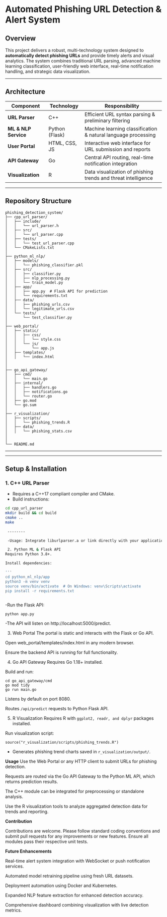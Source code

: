 # Automated Phishing URL Detection & Alert System

## Overview

This project delivers a robust, multi-technology system designed to **automatically detect phishing URLs** and provide timely alerts and visual analytics. The system combines traditional URL parsing, advanced machine learning classification, user-friendly web interface, real-time notification handling, and strategic data visualization.

---

## Architecture

| Component            | Technology        | Responsibility                              |
|----------------------|-------------------|---------------------------------------------|
| **URL Parser**       | C++               | Efficient URL syntax parsing & preliminary filtering |
| **ML & NLP Service** | Python (Flask)    | Machine learning classification & natural language processing |
| **User Portal**      | HTML, CSS, JS     | Interactive web interface for URL submission and reports |
| **API Gateway**      | Go                | Central API routing, real-time notification integration |
| **Visualization**    | R                 | Data visualization of phishing trends and threat intelligence |

---

## Repository Structure

```plaintext
phishing_detection_system/
├── cpp_url_parser/
│   ├── include/
│   │   └── url_parser.h
│   ├── src/
│   │   └── url_parser.cpp
│   ├── tests/
│   │   └── test_url_parser.cpp
│   └── CMakeLists.txt
│
├── python_ml_nlp/
│   ├── models/
│   │   └── phishing_classifier.pkl
│   ├── src/
│   │   ├── classifier.py
│   │   ├── nlp_processing.py
│   │   └── train_model.py
│   ├── app/
│   │   ├── app.py  # Flask API for prediction
│   │   └── requirements.txt
│   ├── data/
│   │   ├── phishing_urls.csv
│   │   └── legitimate_urls.csv
│   └── tests/
│       └── test_classifier.py
│
├── web_portal/
│   ├── static/
│   │   ├── css/
│   │   │   └── style.css
│   │   └── js/
│   │       └── app.js
│   ├── templates/
│   │   └── index.html
│   
│
├── go_api_gateway/
│   ├── cmd/
│   │   └── main.go
│   ├── internal/
│   │   ├── handlers.go
│   │   ├── notifications.go
│   │   └── router.go
│   ├── go.mod
│   └── go.sum
│
├── r_visualization/
│   ├── scripts/
│   │   └── phishing_trends.R
│   ├── data/
│   │   └── phishing_stats.csv
│   
│
└── README.md

```
--------------------------------
--------------------------------
## Setup & Installation

### 1. C++ URL Parser

- Requires a C++17 compliant compiler and CMake.
- Build instructions:

```bash
cd cpp_url_parser
mkdir build && cd build
cmake ..
make
 
 --------

 -Usage: Integrate liburlparser.a or link directly with your application.

 2. Python ML & Flask API
Requires Python 3.8+.

Install dependencies:

'''
cd python_ml_nlp/app
python3 -m venv venv
source venv/bin/activate  # On Windows: venv\Scripts\activate
pip install -r requirements.txt
 
 ```
-Run the Flask API:
 ```
python app.py
 ```
-The API will listen on http://localhost:5000/predict.

3. Web Portal
The portal is static and interacts with the Flask or Go API.

Open web_portal/templates/index.html in any modern browser.

Ensure the backend API is running for full functionality.

4. Go API Gateway
Requires Go 1.18+ installed.

Build and run:
```
cd go_api_gateway/cmd
go mod tidy
go run main.go
```
Listens by default on port 8080.

Routes ```/api/predict``` requests to Python Flask API.

5. R Visualization
Requires R with ```ggplot2, readr, and dplyr``` packages installed.

Run visualization script:
```
source("r_visualization/scripts/phishing_trends.R")

```
- Generates phishing trend charts saved in ```r_visualization/output/```.

**Usage**
Use the Web Portal or any HTTP client to submit URLs for phishing detection.

Requests are routed via the Go API Gateway to the Python ML API, which returns prediction results.

The C++ module can be integrated for preprocessing or standalone analysis.

Use the R visualization tools to analyze aggregated detection data for trends and reporting.

**Contribution**

Contributions are welcome. Please follow standard coding conventions and submit pull requests for any improvements or new features. Ensure all modules pass their respective unit tests.

**Future Enhancements**

Real-time alert system integration with WebSocket or push notification services.

Automated model retraining pipeline using fresh URL datasets.

Deployment automation using Docker and Kubernetes.

Expanded NLP feature extraction for enhanced detection accuracy.

Comprehensive dashboard combining visualization with live detection metrics.





